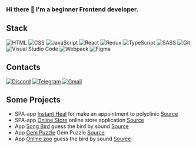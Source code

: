 ### Hi there 👋 I'm a beginner Frontend developer. 


## Stack
![HTML](https://img.shields.io/badge/HTML-D83A56?style=flat-square-endpoint&logo=html5&labelColor=F3F3F3) ![CSS](https://img.shields.io/badge/CSS-2E4C6D?style=flat-square-endpoint&logo=css3) ![JavaScript](https://img.shields.io/badge/JavaScript-5089C6?style=flat-square-endpoint&logo=javascript&logoColor=) ![React](https://img.shields.io/badge/React-2E4C6D?style=flat-square-endpoint&logo=react&logoColor=) ![Redux](https://img.shields.io/badge/Redux-2E4C6D?style=flat-square-endpoint&logo=redux&logoColor=)  ![TypeScript](https://img.shields.io/badge/TypeScript-EEEEEE?style=flat-square-endpoint&logo=typescript&logoColor=) ![SASS](https://img.shields.io/badge/SASS-FEFEFE?style=flat-square-endpoint&logo=sass) ![Git](https://img.shields.io/badge/Git-6E85B2?style=flat-square-endpoint&logo=git&logoColor=) ![Visual Studio Code](https://img.shields.io/badge/Visual_Studio_Code-6E85B2?style=flat-square-endpoint&logo=visualstudiocode&logoColor=blue&labelColor=EADEDE) ![Webpack](https://img.shields.io/badge/Webpack-blue?style=flat-square-endpoint&logo=webpack&labelColor=F3F3F3&logoColor=blue) ![Figma](https://img.shields.io/badge/Figma-892CDC?style=flat-square-endpoint&logo=figma&logoColor=892CDC&labelColor=EADEDE)


## Contacts
[![Discord](https://img.shields.io/badge/Discord-%40haft%233767-blue?style=flat-square-endpoint&logo=discord&logoColor=blue&labelColor=EEEEEE)](https://discordapp.com/users/440611252004323332)  [![Telegram](https://img.shields.io/badge/Telegram-%40VictorMura-blue?style=flat-square-endpoint&logo=telegram&logoColor=blue&labelColor=EEEEEE)](https://t.me/VictorMura) [![Gmail](https://img.shields.io/badge/Gmail-victormura96@gmail.com-red?style=flat-square-endpoint&logo=gmail&logoColor=red&labelColor=FFFFFF)](mailto:victormura96@gmail.com)


## Some Projects

- SPA-app [Instant Heal](https://rss-instant-heal.netlify.app/) for make an appointment to polyclinic [Source](https://github.com/santaz0r/RS-clone)
- SPA-app [Online Store](https://santaz0r-te1epuz-online-store.netlify.app/) online store application [Source](https://github.com/santaz0r/online-store/tree/develop)
- App [Song Bird](https://santaz0r.github.io/rss-projects/song-bird/) guess the bird by sound  [Source](https://github.com/santaz0r/rss-projects/tree/song-bird/song-bird)
- App [Gem Puzzle](https://santaz0r.github.io/rss-projects/codejam/) Gem Puzzle  [Source](https://github.com/santaz0r/rss-projects/tree/codejam/codejam)
- App [Online zoo](https://santaz0r.github.io/rss-projects/online-zoo/pages/main/) guess the bird by sound  [Source](https://github.com/santaz0r/rss-projects/tree/online-zoo/online-zoo)


<!--
**santaz0r/santaz0r** is a ✨ _special_ ✨ repository because its `README.md` (this file) appears on your GitHub profile.

Here are some ideas to get you started:

- 🔭 I’m currently working on ...
- 🌱 I’m currently learning ...
- 👯 I’m looking to collaborate on ...
- 🤔 I’m looking for help with ...
- 💬 Ask me about ...
- 📫 How to reach me: ...
- 😄 Pronouns: ...
- ⚡ Fun fact: ...
-->
